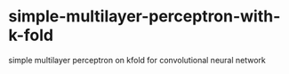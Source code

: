 # simple-multilayer-perceptron-with-k-fold
simple multilayer perceptron on kfold for convolutional neural network
